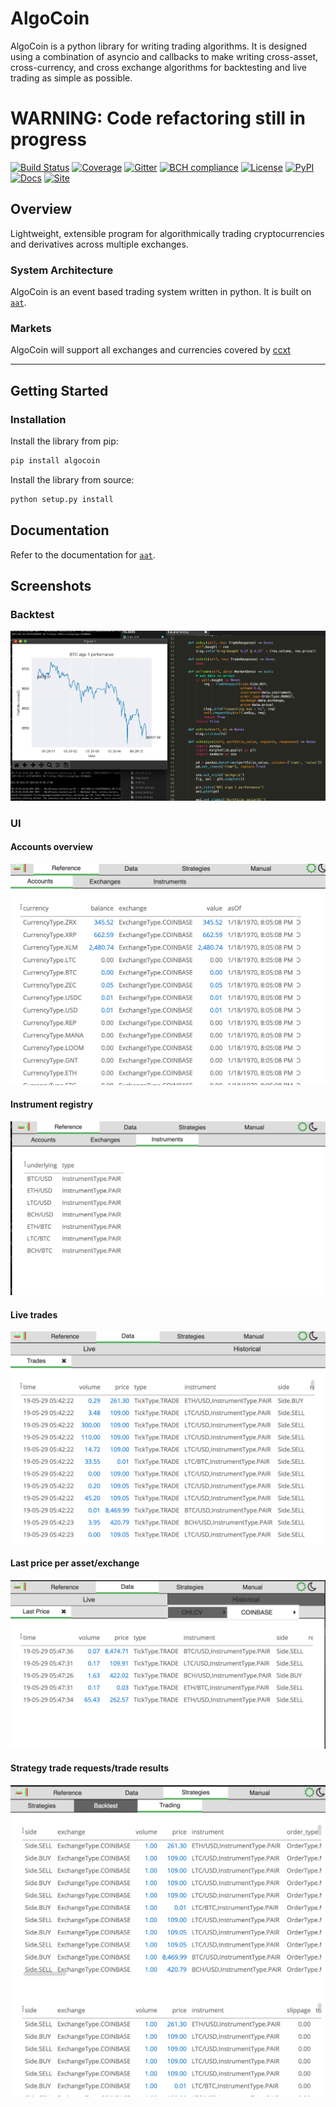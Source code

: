 # AlgoCoin
AlgoCoin is a python library for writing trading algorithms. It is designed using a combination of asyncio and callbacks to make writing cross-asset, cross-currency, and cross exchange algorithms for backtesting and live trading as simple as possible. 

# WARNING: Code refactoring still in progress

[![Build Status](https://travis-ci.org/timkpaine/algo-coin.svg?branch=master)](https://travis-ci.org/timkpaine/algo-coin)
[![Coverage](https://codecov.io/gh/timkpaine/algo-coin/coverage.svg?branch=master&token=JGqz8ChQxd)](https://codecov.io/gh/timkpaine/algo-coin)
[![Gitter](https://img.shields.io/gitter/room/nwjs/nw.js.svg)](https://gitter.im/algo-coin/Lobby)
[![BCH compliance](https://bettercodehub.com/edge/badge/timkpaine/algo-coin?branch=master)](https://bettercodehub.com/)
[![License](https://img.shields.io/github/license/timkpaine/algo-coin.svg)](https://pypi.python.org/pypi/algocoin)
[![PyPI](https://img.shields.io/pypi/v/algocoin.svg)](https://pypi.python.org/pypi/algocoin)
[![Docs](https://img.shields.io/readthedocs/algo-coin.svg)](http://algo-coin.readthedocs.io/en/latest/)
[![Site](https://img.shields.io/badge/Site--grey.svg?colorB=FFFFFF)](http://paine.nyc/algo-coin)

## Overview 
Lightweight, extensible program for algorithmically trading cryptocurrencies and derivatives across multiple exchanges. 

### System Architecture
AlgoCoin is an event based trading system written in python. It is built on [`aat`](https://github.com/timkpaine/aat).

### Markets
AlgoCoin will support all exchanges and currencies covered by [ccxt](https://github.com/ccxt/ccxt)

---

## Getting Started
### Installation
Install the library from pip:

```python
pip install algocoin
```

Install the library from source:

```python
python setup.py install
```

## Documentation
Refer to the documentation for [`aat`](https://github.com/timkpaine/aat).

## Screenshots
### Backtest
[![](docs/img/bt.png)]()

### UI
#### Accounts overview
[![](docs/img/ui1.png)]()

#### Instrument registry
[![](docs/img/ui2.png)]()

#### Live trades
[![](docs/img/ui3.png)]()

#### Last price per asset/exchange
[![](docs/img/ui4.png)]()

#### Strategy trade requests/trade results
[![](docs/img/ui5.png)]()